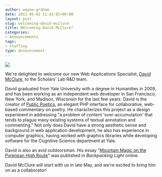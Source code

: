 ```yaml
---
author: wayne-graham
date: 2011-05-02 11:42:01+00:00
layout: post
slug: welcoming-david-mcclure
title: Welcoming David McClure!
categories:
- Announcements
tags:
- staffing
type: Announcement
---
```


[![](http://static.scholarslab.org/wp-content/uploads/2011/05/pic.jpg)](http://www.scholarslab.org/announcements/welcoming-david-mcclure/attachment/pic/)

We're delighted to welcome our new Web Applications Specialist, [David McClure](http://twitter.com/#!/clured), to the Scholars' Lab R&D team.

David graduated from Yale University with a degree in Humanities in 2009, and has been working as an independent web developer in San Francisco, New York, and Madison, Wisconsin for the last few years. David is the creator of [Public Poetics](http://publicpoetics.org/), an elegant PHP interface for collaborative, web-based commentary on poetry.  He characterizes this project as a design experiment in addressing "a problem of content 'over-accumulation' that tends to plague many existing systems of textual annotation and commenting."  Not only does David have a strong aesthetic sense and background in web application development, he also has experience in computer graphics, having worked with graphics libraries while developing software for the Cognitive Science department at Yale.

David is also an avid outdoorsman.  His essay "[Mountain Magic on the Pyrenean High Route](http://www.backpackinglight.com/cgi-bin/backpackinglight/pyrenean.html)" was published in _Backpacking Light_ online.

David McClure will start with us in late May, and we're excited to bring him on as a collaborator!
